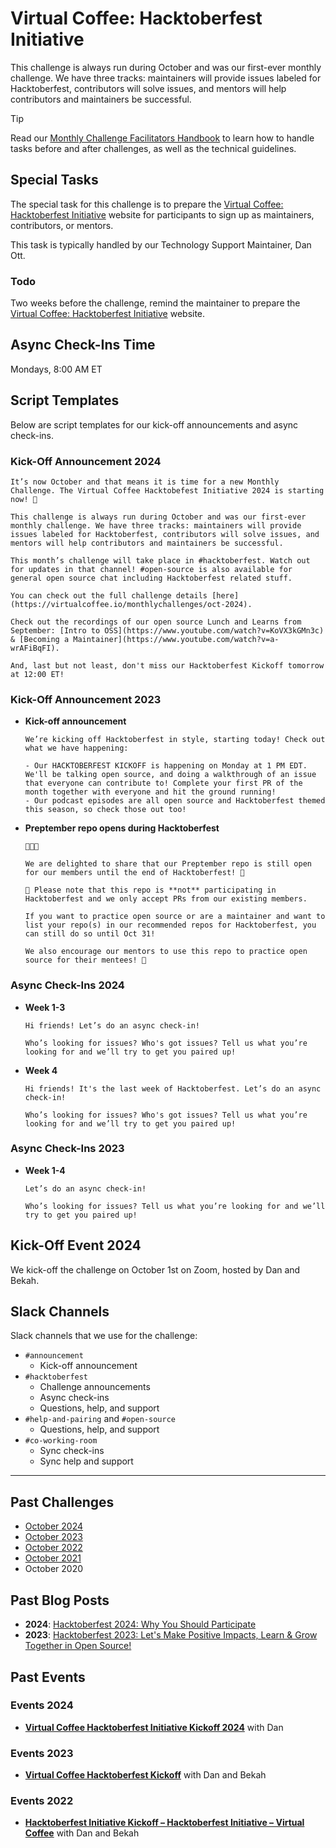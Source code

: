 # Virtual Coffee: Hacktoberfest Initiative

This challenge is always run during October and was our first-ever monthly challenge. We have three tracks: maintainers will provide issues labeled for Hacktoberfest, contributors will solve issues, and mentors will help contributors and maintainers be successful.

> [!TIP]
> Read our [Monthly Challenge Facilitators Handbook](../facilitators-docs/README.md) to learn how to handle tasks before and after challenges, as well as the technical guidelines.

## Special Tasks

The special task for this challenge is to prepare the [Virtual Coffee: Hacktoberfest Initiative](https://hacktoberfest.virtualcoffee.io/) website for participants to sign up as maintainers, contributors, or mentors.

This task is typically handled by our Technology Support Maintainer, Dan Ott.

### Todo

Two weeks before the challenge, remind the maintainer to prepare the [Virtual Coffee: Hacktoberfest Initiative](https://hacktoberfest.virtualcoffee.io/) website.

## Async Check-Ins Time

Mondays, 8:00 AM ET

## Script Templates

Below are script templates for our kick-off announcements and async check-ins.

### Kick-Off Announcement 2024

```text
It’s now October and that means it is time for a new Monthly Challenge. The Virtual Coffee Hacktobefest Initiative 2024 is starting now! 🎃

This challenge is always run during October and was our first-ever monthly challenge. We have three tracks: maintainers will provide issues labeled for Hacktoberfest, contributors will solve issues, and mentors will help contributors and maintainers be successful.

This month’s challenge will take place in #hacktoberfest. Watch out for updates in that channel! #open-source is also available for general open source chat including Hacktoberfest related stuff.

You can check out the full challenge details [here](https://virtualcoffee.io/monthlychallenges/oct-2024).

Check out the recordings of our open source Lunch and Learns from September: [Intro to OSS](https://www.youtube.com/watch?v=KoVX3kGMn3c) & [Becoming a Maintainer](https://www.youtube.com/watch?v=a-wrAFiBqFI).

And, last but not least, don't miss our Hacktoberfest Kickoff tomorrow at 12:00 ET!
```

### Kick-Off Announcement 2023

- **Kick-off announcement**

  ```text
  We’re kicking off Hacktoberfest in style, starting today! Check out what we have happening:

  - Our HACKTOBERFEST KICKOFF is happening on Monday at 1 PM EDT. We'll be talking open source, and doing a walkthrough of an issue that everyone can contribute to! Complete your first PR of the month together with everyone and hit the ground running!
  - Our podcast episodes are all open source and Hacktoberfest themed this season, so check those out too!
  ```

- **Preptember repo opens during Hacktoberfest**

  ```text
  🥁🥁🥁

  We are delighted to share that our Preptember repo is still open for our members until the end of Hacktoberfest! 🎉

  📢 Please note that this repo is **not** participating in Hacktoberfest and we only accept PRs from our existing members.

  If you want to practice open source or are a maintainer and want to list your repo(s) in our recommended repos for Hacktoberfest, you can still do so until Oct 31!

  We also encourage our mentors to use this repo to practice open source for their mentees! 🙌
  ```

### Async Check-Ins 2024

- **Week 1-3**

  ```text
  Hi friends! Let’s do an async check-in!

  Who’s looking for issues? Who's got issues? Tell us what you’re looking for and we’ll try to get you paired up!
  ```

- **Week 4**

  ```text
  Hi friends! It's the last week of Hacktoberfest. Let’s do an async check-in!

  Who’s looking for issues? Who's got issues? Tell us what you’re looking for and we’ll try to get you paired up!
  ```

### Async Check-Ins 2023

- **Week 1-4**

  ```text
  Let’s do an async check-in!

  Who’s looking for issues? Tell us what you’re looking for and we’ll try to get you paired up!
  ```

## Kick-Off Event 2024

We kick-off the challenge on October 1st on Zoom, hosted by Dan and Bekah.

## Slack Channels

Slack channels that we use for the challenge:

- `#announcement`
  - Kick-off announcement
- `#hacktoberfest`
  - Challenge announcements
  - Async check-ins
  - Questions, help, and support
- `#help-and-pairing` and `#open-source`
  - Questions, help, and support
- `#co-working-room`
  - Sync check-ins
  - Sync help and support

---

## Past Challenges

- [October 2024](https://virtualcoffee.io/monthlychallenges/oct-2024)
- [October 2023](https://virtualcoffee.io/monthlychallenges/oct-2023)
- [October 2022](https://virtualcoffee.io/monthlychallenges/oct-2022)
- [October 2021](https://virtualcoffee.io/monthlychallenges/oct-2021)
- October 2020

## Past Blog Posts

- **2024**: [Hacktoberfest 2024: Why You Should Participate](https://dev.to/virtualcoffee/hacktoberfest-2024-why-you-should-participate-4ffm)
- **2023**: [Hacktoberfest 2023: Let's Make Positive Impacts, Learn & Grow Together in Open Source!](https://dev.to/virtualcoffee/hacktoberfest-2023-lets-make-positive-impacts-learn-grow-together-in-open-source-52a1)

## Past Events

### Events 2024

- **[Virtual Coffee Hacktoberfest Initiative Kickoff 2024](https://www.youtube.com/watch?v=NhX2GSCvR6Q)** with Dan

### Events 2023

- **[Virtual Coffee Hacktoberfest Kickoff](https://www.youtube.com/watch?v=yk7OigN9D-c)** with Dan and Bekah

### Events 2022

- **[Hacktoberfest Initiative Kickoff – Hacktoberfest Initiative – Virtual Coffee](https://www.youtube.com/watch?v=4Pt-14e08xE)** with Dan and Bekah
